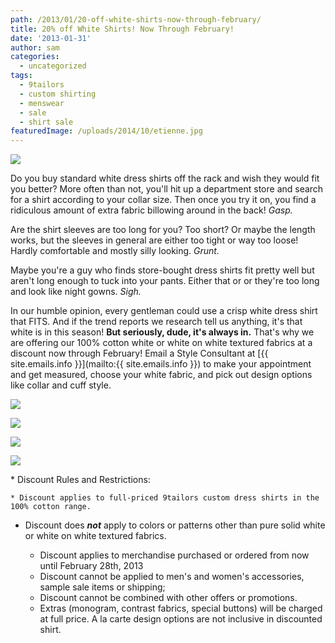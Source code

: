 ```yaml
---
path: /2013/01/20-off-white-shirts-now-through-february/
title: 20% off White Shirts! Now Through February!
date: '2013-01-31'
author: sam
categories:
  - uncategorized
tags:
  - 9tailors
  - custom shirting
  - menswear
  - sale
  - shirt sale
featuredImage: /uploads/2014/10/etienne.jpg
---
```

[![](http://4.bp.blogspot.com/-DM5GqTWPdHc/UQQy02kFNDI/AAAAAAAACB8/-LrXAUeQHiA/s400/IMG_7126_final.jpg)](http://4.bp.blogspot.com/-DM5GqTWPdHc/UQQy02kFNDI/AAAAAAAACB8/-LrXAUeQHiA/s1600/IMG_7126_final.jpg)

Do you buy standard white dress shirts off the rack and wish they would fit you better? More often than not, you'll hit up a department store and search for a shirt according to your collar size. Then once you try it on, you find a ridiculous amount of extra fabric billowing around in the back! _Gasp._

Are the shirt sleeves are too long for you? Too short? Or maybe the length works, but the sleeves in general are either too tight or way too loose! Hardly comfortable and mostly silly looking. _Grunt._

Maybe you're a guy who finds store-bought dress shirts fit pretty well but aren't long enough to tuck into your pants. Either that or or they're too long and look like night gowns. _Sigh._

In our humble opinion, every gentleman could use a crisp white dress shirt that FITS. And if the trend reports we research tell us anything, it's that white is in this season! **But seriously, dude, it's always in.** That's why we are offering our 100% cotton white or white on white textured fabrics at a discount now through February! Email a Style Consultant at [{{ site.emails.info }}](mailto:{{ site.emails.info }}) to make your appointment and get measured, choose your white fabric, and pick out design options like collar and cuff style.

[![](http://4.bp.blogspot.com/-_OJBYMQIRi8/UQMO-a8gDGI/AAAAAAAACAQ/MvChfF2DnYo/s320/9TailorsFallShoot-011.jpg)](http://4.bp.blogspot.com/-_OJBYMQIRi8/UQMO-a8gDGI/AAAAAAAACAQ/MvChfF2DnYo/s1600/9TailorsFallShoot-011.jpg)

[![](http://4.bp.blogspot.com/-Hq_iyRcfbRM/UQMPDT2F_LI/AAAAAAAACA4/v5ICzbYGNBI/s320/9TailorsFallShoot-245.jpg)](http://4.bp.blogspot.com/-Hq_iyRcfbRM/UQMPDT2F_LI/AAAAAAAACA4/v5ICzbYGNBI/s1600/9TailorsFallShoot-245.jpg)

[![](http://3.bp.blogspot.com/-dk2Ak6gzPtY/UQMPB6EuJEI/AAAAAAAACAs/_VLi1ewGc0c/s320/9TailorsFallShoot-177.jpg)](http://3.bp.blogspot.com/-dk2Ak6gzPtY/UQMPB6EuJEI/AAAAAAAACAs/_VLi1ewGc0c/s1600/9TailorsFallShoot-177.jpg)

[![](http://4.bp.blogspot.com/-FVkbn_FDjkk/UQMO_D5Nc9I/AAAAAAAACAc/klj1GTjOSrE/s320/9TailorsFallShoot-034.jpg)](http://4.bp.blogspot.com/-FVkbn_FDjkk/UQMO_D5Nc9I/AAAAAAAACAc/klj1GTjOSrE/s1600/9TailorsFallShoot-034.jpg)

\* Discount Rules and Restrictions:

	* Discount applies to full-priced 9tailors custom dress shirts in the 100% cotton range. 

 * Discount does _**not**_ apply to colors or patterns other than pure solid white or white on white textured fabrics.

	* Discount applies to merchandise purchased or ordered from now until February 28th, 2013
	* Discount cannot be applied to men's and women's accessories, sample sale items or shipping;
	* Discount cannot be combined with other offers or promotions.
	* Extras (monogram, contrast fabrics, special buttons) will be charged at full price. A la carte design options are not inclusive in discounted shirt.